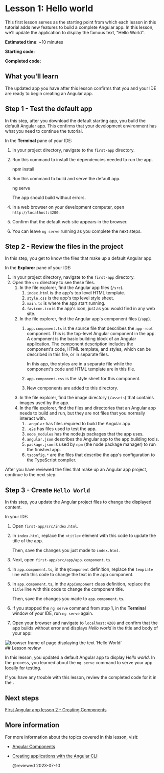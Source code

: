 # Lesson 1: Hello world
This first lesson serves as the starting point from which each lesson in this tutorial adds new features to build a complete Angular app. In this lesson, we'll update the application to display the famous text, "Hello World".

**Estimated time**: ~10 minutes

**Starting code:** <live-example name="first-app-lesson-00"></live-example>

**Completed code:** <live-example name="first-app-lesson-01"></live-example>

## What you'll learn

The updated app you have after this lesson confirms that you and your IDE are ready to begin creating an Angular app.

## Step 1 - Test the default app

In this step, after you download the default starting app, you build the default Angular app.
This confirms that your development environment has what you need to continue the tutorial.

In the **Terminal** pane of your IDE:

1.  In your project directory, navigate to the `first-app` directory.
1.  Run this command to install the dependencies needed to run the app.
    
    <code-example format="shell" language="shell">

    npm install

    </code-example>

1.  Run this command to build and serve the default app.

    <code-example format="shell" language="shell">

    ng serve

    </code-example>

    The app should build without errors.

1.  In a web browser on your development computer, open `http://localhost:4200`.
1.  Confirm that the default web site appears in the browser.
1.  You can leave `ng serve` running as you complete the next steps.

## Step 2 - Review the files in the project

In this step, you get to know the files that make up a default Angular app.

In the **Explorer** pane of your IDE:

1.  In your project directory, navigate to the `first-app` directory.
1.  Open the `src` directory to see these files.
    1.  In the file explorer, find the Angular app files (`/src`).
        1.  `index.html` is the app's top level HTML template.
        1.  `style.css` is the app's top level style sheet.
        1.  `main.ts` is where the app start running.
        1.  `favicon.ico` is the app's icon, just as you would find in any web site.
    1.  In the file explorer, find the Angular app's component files (`/app`).
        1.  `app.component.ts` is the source file that describes the `app-root` component.
            This is the top-level Angular component in the app. A component is the basic building block of an Angular application.
            The component description includes the component's code, HTML template, and styles, which can be described in this file, or in separate files.

            In this app, the styles are in a separate file while the component's code and HTML template are in this file.
        1.  `app.component.css` is the style sheet for this component.
        1.  New components are added to this directory.
    1.  In the file explorer, find the image directory (`/assets`) that contains images used by the app.
    1.  In the file explorer, find the files and directories that an Angular app needs to build and run, but they are not files that you normally interact with.
        1.  `.angular` has files required to build the Angular app.
        1.  `.e2e` has files used to test the app.
        1.  `node_modules` has the node.js packages that the app uses.
        1.  `angular.json` describes the Angular app to the app building tools.
        1.  `package.json` is used by `npm` (the node package manager) to run the finished app.
        1.  `tsconfig.*` are the files that describe the app's configuration to the TypeScript compiler.

After you have reviewed the files that make up an Angular app project, continue to the next step.

## Step 3 - Create `Hello World`

In this step, you update the Angular project files to change the displayed content.

In your IDE:

1.  Open `first-app/src/index.html`.
1.  In `index.html`, replace the `<title>` element with this code to update the title of the app.

    <code-example header="Replace in src/index.html" path="first-app-lesson-01/src/index.html" region="app-title"></code-example>

    Then, save the changes you just made to `index.html`.

1.  Next, open  `first-app/src/app/app.component.ts`.
1.  In `app.component.ts`, in the `@Component` definition, replace the `template` line with this code to change the text in the app component.

    <code-example header="Replace in src/app/app.component.ts" path="first-app-lesson-01/src/app/app.component.ts" region="app-comp-template"></code-example>

1.  In `app.component.ts`, in the `AppComponent` class definition, replace the `title` line with this code to change the component title.

    <code-example header="Replace in src/app/app.component.ts" path="first-app-lesson-01/src/app/app.component.ts" region="app-comp-title"></code-example>

    Then, save the changes you made to `app.component.ts`.

1.  If you stopped the `ng serve` command from step 1, in the **Terminal** window of your IDE, run `ng serve` again.
1.  Open your browser and navigate to `localhost:4200` and confirm that the app builds without error and displays *Hello world* in the title and body of your app:
<section class="lightbox">
<img alt="browser frame of page displaying the text 'Hello World'" src="generated/images/guide/faa/homes-app-lesson-01-browser.png">
</section>
## Lesson review

In this lesson, you updated a default Angular app to display *Hello world*.
In the process, you learned about the `ng serve` command to serve your app locally for testing.

If you have any trouble with this lesson, review the completed code for it in the <live-example></live-example>.

## Next steps

[First Angular app lesson 2 - Creating Components](tutorial/first-app/first-app-lesson-02)

## More information

For more information about the topics covered in this lesson, visit:

* [Angular Components](/guide/component-overview)
* [Creating applications with the Angular CLI](/cli)

  @reviewed 2023-07-10
